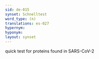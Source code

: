 ```yaml
---
sid: de-015
synset: Schnelltest
word_type: (n)
translations: es-027
hypernym: 
hyponym: 
layout: synset
---
```

quick test for proteins found in SARS-CoV-2